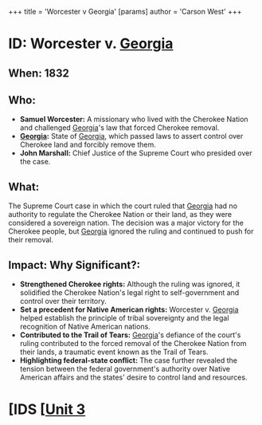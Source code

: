 +++
 title = 'Worcester v Georgia'
[params]
	author = 'Carson West'
+++
# ID: Worcester v. [Georgia](./../georgia/)

## When: 1832

## Who: 
* **Samuel Worcester:** A missionary who lived with the Cherokee Nation and challenged [Georgia](./../georgia/)'s law that forced Cherokee removal.
* **[Georgia](./../georgia/):** State of [Georgia](./../georgia/), which passed laws to assert control over Cherokee land and forcibly remove them.
* **John Marshall:** Chief Justice of the Supreme Court who presided over the case.

## What:
The Supreme Court case in which the court ruled that [Georgia](./../georgia/) had no authority to regulate the Cherokee Nation or their land, as they were considered a sovereign nation. The decision was a major victory for the Cherokee people, but [Georgia](./../georgia/) ignored the ruling and continued to push for their removal.

## Impact: Why Significant?:
* **Strengthened Cherokee rights:** Although the ruling was ignored, it solidified the Cherokee Nation's legal right to self-government and control over their territory.
* **Set a precedent for Native American rights:** Worcester v. [Georgia](./../georgia/) helped establish the principle of tribal sovereignty and the legal recognition of Native American nations.
* **Contributed to the Trail of Tears:**  [Georgia](./../georgia/)'s defiance of the court's ruling contributed to the forced removal of the Cherokee Nation from their lands, a traumatic event known as the Trail of Tears.
* **Highlighting federal-state conflict:** The case further revealed the tension between the federal government's authority over Native American affairs and the states' desire to control land and resources. 

# [IDS [[Unit 3](./../ids-[[unit-3/)